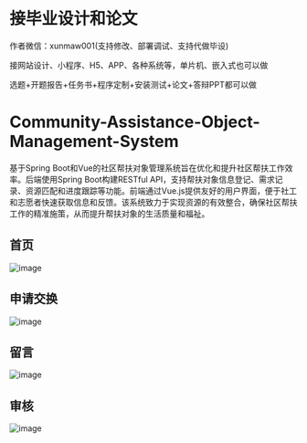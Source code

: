 # 接毕业设计和论文
作者微信：xunmaw001(支持修改、部署调试、支持代做毕设)

接网站设计、小程序、H5、APP、各种系统等，单片机、嵌入式也可以做

选题+开题报告+任务书+程序定制+安装测试+论文+答辩PPT都可以做
# Community-Assistance-Object-Management-System
基于Spring Boot和Vue的社区帮扶对象管理系统旨在优化和提升社区帮扶工作效率。后端使用Spring Boot构建RESTful API，支持帮扶对象信息登记、需求记录、资源匹配和进度跟踪等功能。前端通过Vue.js提供友好的用户界面，便于社工和志愿者快速获取信息和反馈。该系统致力于实现资源的有效整合，确保社区帮扶工作的精准施策，从而提升帮扶对象的生活质量和福祉。
## 首页
![image](https://github.com/user-attachments/assets/d9e15512-f28b-4727-9fcd-17bb1d86e453)
## 申请交换
![image](https://github.com/user-attachments/assets/79e98b6c-e0cc-4031-8a7a-c35217383bfd)
## 留言
![image](https://github.com/user-attachments/assets/2c69beab-2df2-4cd5-9e2e-8a25983d70c4)
## 审核
![image](https://github.com/user-attachments/assets/d190cbd4-0f89-442e-bf16-42840ffb059c)
